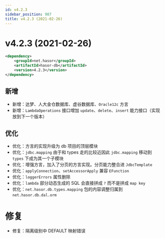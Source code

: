 ```yaml
---
id: v4.2.3
sidebar_position: 987
title: v4.2.3 (2021-02-26)
---
```


# v4.2.3 (2021-02-26)

```xml
<dependency>
    <groupId>net.hasor</groupId>
    <artifactId>hasor-db</artifactId>
    <version>4.2.3</version>
</dependency>
```

## 新增
- 新增：达梦、人大金仓数据库、虚谷数据库、`Oracle12c` 方言
- 新增：`LambdaOperations` 接口增加 `update`、`delete`、`insert` 能力接口（实现放到下一个版本）

## 优化
- 优化：方言的实现升级为 db 项目的顶层模块
- 优化：`jdbc.mapping` 由于和 types 走的比较近因此 `jdbc.mapping` 移动到 `types` 下成为其一个子模块
- 优化：增强方言，加入了分页的方言实现。分页能力整合进 `JdbcTemplate`
- 优化：`applyConnection`、`setAccessorApply` 兼容 `EFunction`
- 优化：`loggerErrors` 属性删除
- 优化：`lambda` 部分动态生成的 SQL 会直接拼成 `?` 而不是拼成 `map key`
- 优化：`net.hasor.db.types.mapping` 包的内容调整归属到 `net.hasor.db.dal.orm`

# 修复
- 修复：隔离级别中 DEFAULT 映射错误
